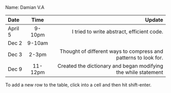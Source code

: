 Name: Damian V.A

| Date   |  Time  |                                                          Update |
|:-------|:------:|---------------------------------------------------------------:|
| April 5 | 9-10pm |                      I tried to write abstract, efficient code. |
| Dec 2  | 9-10am |                                                                |
| Dec 3  | 2-3pm  | Thought of different ways to compress and patterns to look for. |
| Dec 9  | 11-12pm | Created the dictionary and began modifying the while statement |


To add a new row to the table, click into a cell and then hit shift-enter.